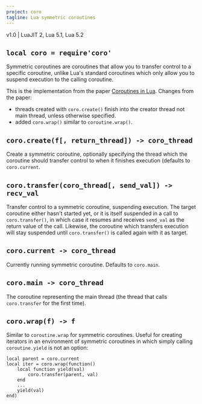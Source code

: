 ```yaml
---
project: coro
tagline: Lua symmetric coroutines
---
```


v1.0 | LuaJIT 2, Lua 5.1, Lua 5.2

## `local coro = require'coro'`

Symmetric coroutines are coroutines that allow you to transfer control to a specific coroutine, unlike Lua's standard coroutines which only allow you to suspend execution to the calling coroutine.

This is the implementation from the paper [Coroutines in Lua](http://www.inf.puc-rio.br/~roberto/docs/corosblp.pdf). Changes from the paper:
 * threads created with `coro.create()` finish into the creator thread not main thread, unless otherwise specified.
 * added `coro.wrap()` similar to `coroutine.wrap()`.

## `coro.create(f[, return_thread]) -> coro_thread`

Create a symmetric coroutine, optionally specifying the thread which the coroutine should transfer control to when it finishes execution (defaults to `coro.current`.

## `coro.transfer(coro_thread[, send_val]) -> recv_val`

Transfer control to a symmetric coroutine, suspending execution. The target coroutine either hasn't started yet, or it is itself suspended in a call to `coro.transfer()`, in which case it resumes and receives `send_val` as the return value of the call. Likewise, the coroutine which transfers execution will stay suspended until `coro.transfer()` is called again with it as target.

## `coro.current -> coro_thread`

Currently running symmetric coroutine. Defaults to `coro.main`.

## `coro.main -> coro_thread`

The coroutine representing the main thread (the thread that calls `coro.transfer` for the first time).

## `coro.wrap(f) -> f`

Similar to `coroutine.wrap` for symmetric coroutines. Useful for creating iterators in an environment of symmetric coroutines in which simply calling `coroutine.yield` is not an option:

	local parent = coro.current
	local iter = coro.wrap(function()
		local function yield(val)
			coro.transfer(parent, val)
		end
		...
		yield(val)
	end)
